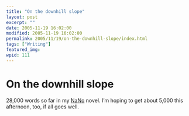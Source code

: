 ```yaml
---
title: "On the downhill slope"
layout: post
excerpt: ""
date: 2005-11-19 16:02:00
modified: 2005-11-19 16:02:00
permalink: 2005/11/19/on-the-downhill-slope/index.html
tags: ["Writing"]
featured_img: 
wpid: 111
---
```


# On the downhill slope

28,000 words so far in my [NaNo](http://142.13.24.61/~johanneson/blog/index.php/nano/) novel. I’m hoping to get about 5,000 this afternoon, too, if all goes well.